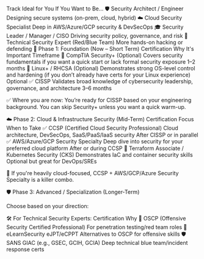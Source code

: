 Track	Ideal for You If You Want to Be…
🛡️ Security Architect / Engineer	Designing secure systems (on-prem, cloud, hybrid)
☁️ Cloud Security Specialist	Deep in AWS/Azure/GCP security & DevSecOps
🎓 Security Leader / Manager / CISO	Driving security policy, governance, and risk
🐚 Technical Security Expert (Red/Blue Team)	More hands-on hacking or defending
🧱 Phase 1: Foundation (Now – Short Term)
Certification	Why It's Important	Timeframe
🔹 CompTIA Security+ (Optional)	Covers security fundamentals if you want a quick start or lack formal security exposure	1–2 months
🔹 Linux+ / RHCSA (Optional)	Demonstrates strong OS-level control and hardening (if you don’t already have certs for your Linux experience)	Optional
✅ CISSP	Validates broad knowledge of cybersecurity leadership, governance, and architecture	3–6 months

✅ Where you are now: You’re ready for CISSP based on your engineering background. You can skip Security+ unless you want a quick warm-up.

☁️ Phase 2: Cloud & Infrastructure Security (Mid-Term)
Certification	Focus	When to Take
✅ CCSP (Certified Cloud Security Professional)	Cloud architecture, DevSecOps, SaaS/PaaS/IaaS security	After CISSP or in parallel
✅ AWS/Azure/GCP Security Specialty	Deep dive into security for your preferred cloud platform	After or during CCSP
🔹 Terraform Associate / Kubernetes Security (CKS)	Demonstrates IaC and container security skills	Optional but great for DevOps/SREs

🎯 If you're heavily cloud-focused, CCSP + AWS/GCP/Azure Security Specialty is a killer combo.

🛡️ Phase 3: Advanced / Specialization (Longer-Term)

Choose based on your direction:

🛠️ For Technical Security Experts:
Certification	Why
🐍 OSCP (Offensive Security Certified Professional)	For penetration testing/red team roles
🔧 eLearnSecurity eJPT/eCPPT	Alternatives to OSCP for offensive skills
🛡️ SANS GIAC (e.g., GSEC, GCIH, GCIA)	Deep technical blue team/incident response certs